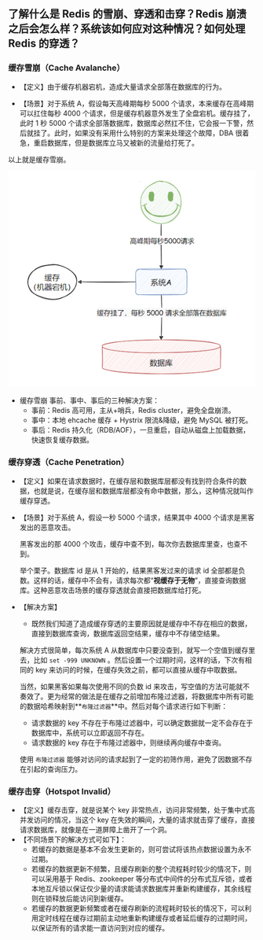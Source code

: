 ## 了解什么是 Redis 的雪崩、穿透和击穿？Redis 崩溃之后会怎么样？系统该如何应对这种情况？如何处理 Redis 的穿透？

### 缓存雪崩（Cache Avalanche）

- 【定义】由于缓存机器宕机，造成大量请求全部落在数据库的行为。

- 【场景】对于系统 A，假设每天高峰期每秒 5000 个请求，本来缓存在高峰期可以扛住每秒 4000 个请求，但是缓存机器意外发生了全盘宕机。缓存挂了，此时 1 秒 5000 个请求全部落数据库，数据库必然扛不住，它会报一下警，然后就挂了。此时，如果没有采用什么特别的方案来处理这个故障，DBA 很着急，重启数据库，但是数据库立马又被新的流量给打死了。

以上就是缓存雪崩。

![Cache_Avalanche](14-Cache_Avalanche,Penetration,Invalid.assets/CacheAvalanche.png)

- 缓存雪崩 事前、事中、事后的三种解决方案：
  - 事前：Redis 高可用，主从+哨兵，Redis cluster，避免全盘崩溃。
  - 事中：本地 ehcache 缓存 + Hystrix 限流&降级，避免 MySQL 被打死。
  - 事后：Redis 持久化（RDB/AOF），一旦重启，自动从磁盘上加载数据，快速恢复缓存数据。

### 缓存穿透（Cache Penetration）

- 【定义】如果在请求数据时，在缓存层和数据库层都没有找到符合条件的数据，也就是说，在缓存层和数据库层都没有命中数据，那么，这种情况就叫作缓存穿透。

- 【场景】对于系统 A，假设一秒 5000 个请求，结果其中 4000 个请求是黑客发出的恶意攻击。

  黑客发出的那 4000 个攻击，缓存中查不到，每次你去数据库里查，也查不到。

  举个栗子。数据库 id 是从 1 开始的，结果黑客发过来的请求 id 全部都是负数。这样的话，缓存中不会有，请求每次都“**视缓存于无物**”，直接查询数据库。这种恶意攻击场景的缓存穿透就会直接把数据库给打死。

- 【解决方案】
  - 既然我们知道了造成缓存穿透的主要原因就是缓存中不存在相应的数据，直接到数据库查询，数据库返回空结果，缓存中不存储空结果。

  解决方式很简单，每次系统 A 从数据库中只要没查到，就写一个空值到缓存里去，比如 `set -999 UNKNOWN` 。然后设置一个过期时间，这样的话，下次有相同的 key 来访问的时候，在缓存失效之前，都可以直接从缓存中取数据。

  当然，如果黑客如果每次使用不同的负数 id 来攻击，写空值的方法可能就不奏效了。更为经常的做法是在缓存之前增加布隆过滤器，将数据库中所有可能的数据哈希映射到**`布隆过滤器`**中。然后对每个请求进行如下判断：

  - 请求数据的 key 不存在于布隆过滤器中，可以确定数据就一定不会存在于数据库中，系统可以立即返回不存在。
  - 请求数据的 key 存在于布隆过滤器中，则继续再向缓存中查询。

  使用 `布隆过滤器` 能够对访问的请求起到了一定的初筛作用，避免了因数据不存在引起的查询压力。

### 缓存击穿（Hotspot Invalid）

- 【定义】缓存击穿，就是说某个 key 非常热点，访问非常频繁，处于集中式高并发访问的情况，当这个 key 在失效的瞬间，大量的请求就击穿了缓存，直接请求数据库，就像是在一道屏障上凿开了一个洞。
- 【不同场景下的解决方式可如下】：
  - 若缓存的数据是基本不会发生更新的，则可尝试将该热点数据设置为永不过期。
  - 若缓存的数据更新不频繁，且缓存刷新的整个流程耗时较少的情况下，则可以采用基于 Redis、zookeeper 等分布式中间件的分布式互斥锁，或者本地互斥锁以保证仅少量的请求能请求数据库并重新构建缓存，其余线程则在锁释放后能访问到新缓存。
  - 若缓存的数据更新频繁或者在缓存刷新的流程耗时较长的情况下，可以利用定时线程在缓存过期前主动地重新构建缓存或者延后缓存的过期时间，以保证所有的请求能一直访问到对应的缓存。



